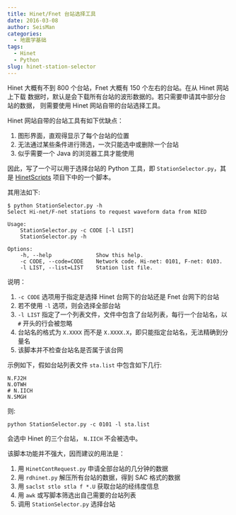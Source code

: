 ```yaml
---
title: Hinet/Fnet 台站选择工具
date: 2016-03-08
author: SeisMan
categories:
  - 地震学基础
tags:
  - Hinet
  - Python
slug: hinet-station-selector
---
```


Hinet 大概有不到 800 个台站，Fnet 大概有 150 个左右的台站。在从 Hinet 网站上下载
数据时，默认是会下载所有台站的波形数据的。若只需要申请其中部分台站的数据，
则需要使用 Hinet 网站自带的台站选择工具。

Hinet 网站自带的台站工具有如下优缺点：

1.  图形界面，直观得显示了每个台站的位置
2.  无法通过某些条件进行筛选，一次只能选中或删除一个台站
3.  似乎需要一个 Java 的浏览器工具才能使用

因此，写了一个可以用于选择台站的 Python 工具，即 `StationSelector.py`，其是
[HinetScripts](https://github.com/seisman/HinetScripts) 项目下中的一个脚本。

<!--more-->

其用法如下:

    $ python StationSelector.py -h
    Select Hi-net/F-net stations to request waveform data from NIED

    Usage:
        StationSelector.py -c CODE [-l LIST]
        StationSelector.py -h

    Options:
        -h, --help              Show this help.
        -c CODE, --code=CODE    Network code. Hi-net: 0101, F-net: 0103.
        -l LIST, --list=LIST    Station list file.

说明：

1.  `-c CODE` 选项用于指定是选择 Hinet 台网下的台站还是 Fnet 台网下的台站
2.  若不使用 `-l` 选项，则会选择全部台站
3.  `-l LIST` 指定了一个列表文件，文件中包含了台站列表，每行一个台站名，以 `#`
    开头的行会被忽略
4.  台站名的格式为 `X.XXXX` 而不是 `X.XXXX.X`，即只能指定台站名，无法精确到分量名
5.  该脚本并不检查台站名是否属于该台网

示例如下，假如台站列表文件 `sta.list` 中包含如下几行:

    N.FJ2H
    N.OTWH
    # N.IICH
    N.SMGH

则:

    python StationSelector.py -c 0101 -l sta.list

会选中 Hinet 的三个台站， `N.IICH` 不会被选中。

该脚本功能并不强大，因而建议的用法是：

1.  用 `HinetContRequest.py` 申请全部台站的几分钟的数据
2.  用 `rdhinet.py` 解压所有台站的数据，得到 SAC 格式的数据
3.  用 `saclst stlo stla f *.U` 获取台站的经纬度信息
4.  用 `awk` 或写脚本筛选出自己需要的台站列表
5.  调用 `StationSelector.py` 选择台站
